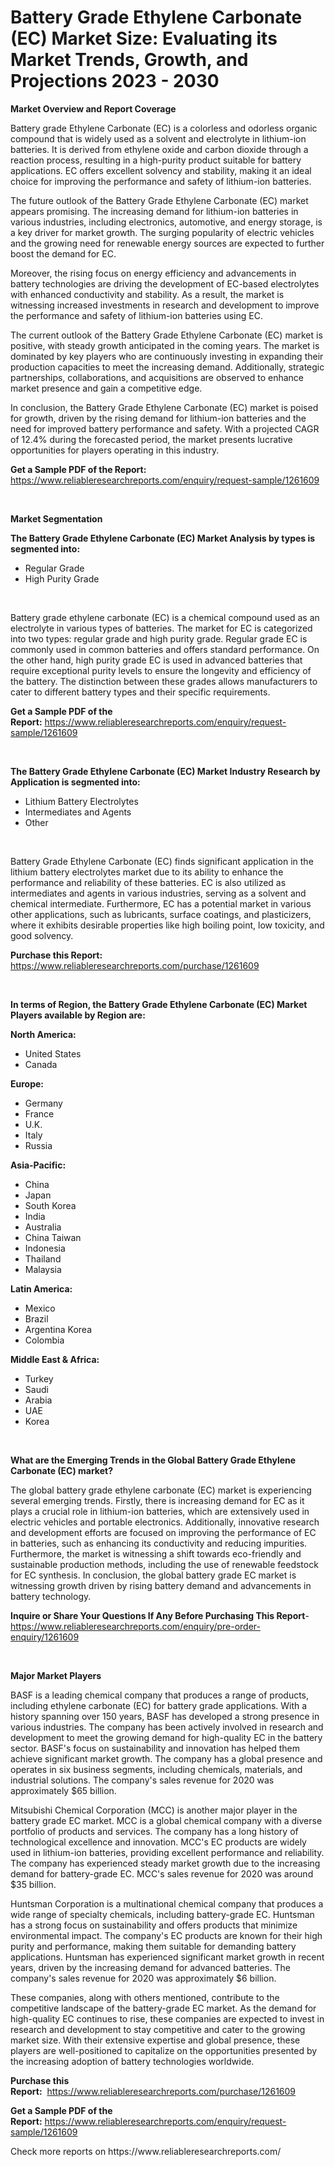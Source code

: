 <p><h1>Battery Grade Ethylene Carbonate (EC) Market Size: Evaluating its Market Trends, Growth, and Projections 2023 - 2030</h1></p><p><strong>Market Overview and Report Coverage</strong></p>
<p><p>Battery grade Ethylene Carbonate (EC) is a colorless and odorless organic compound that is widely used as a solvent and electrolyte in lithium-ion batteries. It is derived from ethylene oxide and carbon dioxide through a reaction process, resulting in a high-purity product suitable for battery applications. EC offers excellent solvency and stability, making it an ideal choice for improving the performance and safety of lithium-ion batteries.</p><p>The future outlook of the Battery Grade Ethylene Carbonate (EC) market appears promising. The increasing demand for lithium-ion batteries in various industries, including electronics, automotive, and energy storage, is a key driver for market growth. The surging popularity of electric vehicles and the growing need for renewable energy sources are expected to further boost the demand for EC.</p><p>Moreover, the rising focus on energy efficiency and advancements in battery technologies are driving the development of EC-based electrolytes with enhanced conductivity and stability. As a result, the market is witnessing increased investments in research and development to improve the performance and safety of lithium-ion batteries using EC.</p><p>The current outlook of the Battery Grade Ethylene Carbonate (EC) market is positive, with steady growth anticipated in the coming years. The market is dominated by key players who are continuously investing in expanding their production capacities to meet the increasing demand. Additionally, strategic partnerships, collaborations, and acquisitions are observed to enhance market presence and gain a competitive edge.</p><p>In conclusion, the Battery Grade Ethylene Carbonate (EC) market is poised for growth, driven by the rising demand for lithium-ion batteries and the need for improved battery performance and safety. With a projected CAGR of 12.4% during the forecasted period, the market presents lucrative opportunities for players operating in this industry.</p></p>
<p><strong>Get a Sample PDF of the Report:</strong> <a href="https://www.reliableresearchreports.com/enquiry/request-sample/1261609">https://www.reliableresearchreports.com/enquiry/request-sample/1261609</a></p>
<p>&nbsp;</p>
<p><strong>Market Segmentation</strong></p>
<p><strong>The Battery Grade Ethylene Carbonate (EC) Market Analysis by types is segmented into:</strong></p>
<p><ul><li>Regular Grade</li><li>High Purity Grade</li></ul></p>
<p>&nbsp;</p>
<p><p>Battery grade ethylene carbonate (EC) is a chemical compound used as an electrolyte in various types of batteries. The market for EC is categorized into two types: regular grade and high purity grade. Regular grade EC is commonly used in common batteries and offers standard performance. On the other hand, high purity grade EC is used in advanced batteries that require exceptional purity levels to ensure the longevity and efficiency of the battery. The distinction between these grades allows manufacturers to cater to different battery types and their specific requirements.</p></p>
<p><strong>Get a Sample PDF of the Report:</strong>&nbsp;<a href="https://www.reliableresearchreports.com/enquiry/request-sample/1261609">https://www.reliableresearchreports.com/enquiry/request-sample/1261609</a></p>
<p>&nbsp;</p>
<p><strong>The Battery Grade Ethylene Carbonate (EC) Market Industry Research by Application is segmented into:</strong></p>
<p><ul><li>Lithium Battery Electrolytes</li><li>Intermediates and Agents</li><li>Other</li></ul></p>
<p>&nbsp;</p>
<p><p>Battery Grade Ethylene Carbonate (EC) finds significant application in the lithium battery electrolytes market due to its ability to enhance the performance and reliability of these batteries. EC is also utilized as intermediates and agents in various industries, serving as a solvent and chemical intermediate. Furthermore, EC has a potential market in various other applications, such as lubricants, surface coatings, and plasticizers, where it exhibits desirable properties like high boiling point, low toxicity, and good solvency.</p></p>
<p><strong>Purchase this Report:</strong>&nbsp; <a href="https://www.reliableresearchreports.com/purchase/1261609">https://www.reliableresearchreports.com/purchase/1261609</a></p>
<p>&nbsp;</p>
<p><strong>In terms of Region, the Battery Grade Ethylene Carbonate (EC) Market Players available by Region are:</strong></p>
<p>
    <p> <strong> North America: </strong>
        <ul>
            <li>United States</li>
            <li>Canada</li>
        </ul>
        </p> 
    <p> <strong> Europe: </strong>
        <ul>
            <li>Germany</li>
            <li>France</li>
            <li>U.K.</li>
            <li>Italy</li>
            <li>Russia</li>
        </ul>
        </p> 
    <p> <strong> Asia-Pacific: </strong>
        <ul>
            <li>China</li>
            <li>Japan</li>
            <li>South Korea</li>
            <li>India</li>
            <li>Australia</li>
            <li>China Taiwan</li>
            <li>Indonesia</li>
            <li>Thailand</li>
            <li>Malaysia</li>
        </ul>
        </p> 
    <p> <strong> Latin America: </strong>
        <ul>
            <li>Mexico</li>
            <li>Brazil</li>
            <li>Argentina Korea</li>
            <li>Colombia</li>
        </ul>
        </p> 
    <p> <strong> Middle East & Africa: </strong>
        <ul>
            <li>Turkey</li>
            <li>Saudi</li>
            <li>Arabia</li>
            <li>UAE</li>
            <li>Korea</li>
        </ul>
    </p>
    </p>
<p>&nbsp;</p>
<p><strong>What are the Emerging Trends in the Global Battery Grade Ethylene Carbonate (EC) market?</strong></p>
<p><p>The global battery grade ethylene carbonate (EC) market is experiencing several emerging trends. Firstly, there is increasing demand for EC as it plays a crucial role in lithium-ion batteries, which are extensively used in electric vehicles and portable electronics. Additionally, innovative research and development efforts are focused on improving the performance of EC in batteries, such as enhancing its conductivity and reducing impurities. Furthermore, the market is witnessing a shift towards eco-friendly and sustainable production methods, including the use of renewable feedstock for EC synthesis. In conclusion, the global battery grade EC market is witnessing growth driven by rising battery demand and advancements in battery technology.</p></p>
<p><strong>Inquire or Share Your Questions If Any Before Purchasing This Report</strong>- <a href="https://www.reliableresearchreports.com/enquiry/pre-order-enquiry/1261609">https://www.reliableresearchreports.com/enquiry/pre-order-enquiry/1261609</a></p>
<p>&nbsp;</p>
<p><strong>Major Market Players</strong></p>
<p><p>BASF is a leading chemical company that produces a range of products, including ethylene carbonate (EC) for battery grade applications. With a history spanning over 150 years, BASF has developed a strong presence in various industries. The company has been actively involved in research and development to meet the growing demand for high-quality EC in the battery sector. BASF's focus on sustainability and innovation has helped them achieve significant market growth. The company has a global presence and operates in six business segments, including chemicals, materials, and industrial solutions. The company's sales revenue for 2020 was approximately $65 billion.</p><p>Mitsubishi Chemical Corporation (MCC) is another major player in the battery grade EC market. MCC is a global chemical company with a diverse portfolio of products and services. The company has a long history of technological excellence and innovation. MCC's EC products are widely used in lithium-ion batteries, providing excellent performance and reliability. The company has experienced steady market growth due to the increasing demand for battery-grade EC. MCC's sales revenue for 2020 was around $35 billion.</p><p>Huntsman Corporation is a multinational chemical company that produces a wide range of specialty chemicals, including battery-grade EC. Huntsman has a strong focus on sustainability and offers products that minimize environmental impact. The company's EC products are known for their high purity and performance, making them suitable for demanding battery applications. Huntsman has experienced significant market growth in recent years, driven by the increasing demand for advanced batteries. The company's sales revenue for 2020 was approximately $6 billion.</p><p>These companies, along with others mentioned, contribute to the competitive landscape of the battery-grade EC market. As the demand for high-quality EC continues to rise, these companies are expected to invest in research and development to stay competitive and cater to the growing market size. With their extensive expertise and global presence, these players are well-positioned to capitalize on the opportunities presented by the increasing adoption of battery technologies worldwide.</p></p>
<p><strong>Purchase this Report:</strong>&nbsp;&nbsp;<a href="https://www.reliableresearchreports.com/purchase/1261609">https://www.reliableresearchreports.com/purchase/1261609</a></p>
<p></p>
<p><strong>Get a Sample PDF of the Report:</strong>&nbsp;<a href="https://www.reliableresearchreports.com/enquiry/request-sample/1261609">https://www.reliableresearchreports.com/enquiry/request-sample/1261609</a></p>
<p>Check more reports on https://www.reliableresearchreports.com/</p>